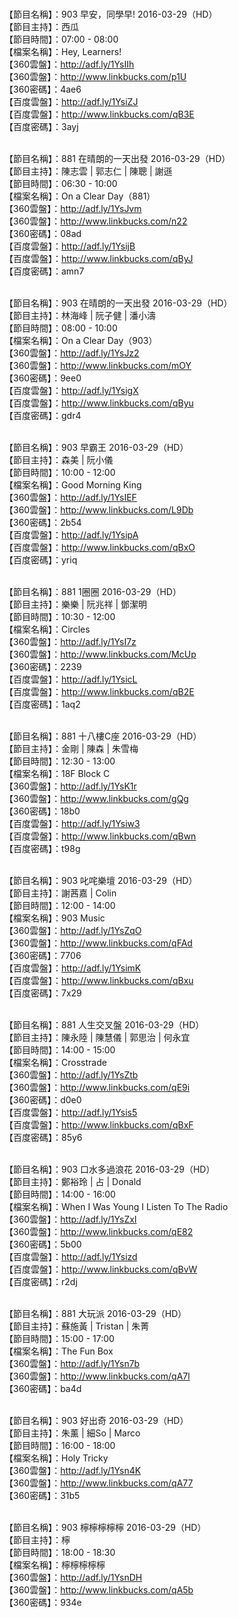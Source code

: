 <br>【節目名稱】：903 早安，同學早! 2016-03-29（HD）
<br>【節目主持】：西瓜
<br>【節目時間】：07:00 - 08:00
<br>【檔案名稱】：Hey, Learners!
<br>【360雲盤】：http://adf.ly/1YsIIh
<br>【360雲盤】：http://www.linkbucks.com/p1U
<br>【360密碼】：4ae6
<br>【百度雲盤】：http://adf.ly/1YsiZJ
<br>【百度雲盤】：http://www.linkbucks.com/qB3E
<br>【百度密碼】：3ayj

<br>【節目名稱】：881 在晴朗的一天出發 2016-03-29（HD）
<br>【節目主持】：陳志雲 | 郭志仁 | 陳聰 | 謝遜
<br>【節目時間】：06:30 - 10:00
<br>【檔案名稱】：On a Clear Day（881）
<br>【360雲盤】：http://adf.ly/1YsJvm
<br>【360雲盤】：http://www.linkbucks.com/n22
<br>【360密碼】：08ad
<br>【百度雲盤】：http://adf.ly/1YsijB
<br>【百度雲盤】：http://www.linkbucks.com/qByJ
<br>【百度密碼】：amn7

<br>【節目名稱】：903 在晴朗的一天出發 2016-03-29（HD）
<br>【節目主持】：林海峰 | 阮子健 | 潘小濤
<br>【節目時間】：08:00 - 10:00
<br>【檔案名稱】：On a Clear Day（903）
<br>【360雲盤】：http://adf.ly/1YsJz2
<br>【360雲盤】：http://www.linkbucks.com/mOY
<br>【360密碼】：9ee0
<br>【百度雲盤】：http://adf.ly/1YsigX
<br>【百度雲盤】：http://www.linkbucks.com/qByu
<br>【百度密碼】：gdr4

<br>【節目名稱】：903 早霸王 2016-03-29（HD）
<br>【節目主持】：森美 | 阮小儀
<br>【節目時間】：10:00 - 12:00
<br>【檔案名稱】：Good Morning King
<br>【360雲盤】：http://adf.ly/1YsIEF
<br>【360雲盤】：http://www.linkbucks.com/L9Db
<br>【360密碼】：2b54
<br>【百度雲盤】：http://adf.ly/1YsipA
<br>【百度雲盤】：http://www.linkbucks.com/qBxO
<br>【百度密碼】：yriq

<br>【節目名稱】：881 1圈圈 2016-03-29（HD）
<br>【節目主持】：樂樂 | 阮兆祥 | 鄧潔明
<br>【節目時間】：10:30 - 12:00
<br>【檔案名稱】：Circles
<br>【360雲盤】：http://adf.ly/1YsI7z
<br>【360雲盤】：http://www.linkbucks.com/McUp
<br>【360密碼】：2239
<br>【百度雲盤】：http://adf.ly/1YsicL
<br>【百度雲盤】：http://www.linkbucks.com/qB2E
<br>【百度密碼】：1aq2

<br>【節目名稱】：881 十八樓C座 2016-03-29（HD）
<br>【節目主持】：金剛 | 陳森 | 朱雪梅
<br>【節目時間】：12:30 - 13:00
<br>【檔案名稱】：18F Block C
<br>【360雲盤】：http://adf.ly/1YsK1r
<br>【360雲盤】：http://www.linkbucks.com/gQg
<br>【360密碼】：18b0
<br>【百度雲盤】：http://adf.ly/1Ysiw3
<br>【百度雲盤】：http://www.linkbucks.com/qBwn
<br>【百度密碼】：t98g

<br>【節目名稱】：903 叱咤樂壇 2016-03-29（HD）
<br>【節目主持】：謝茜嘉 | Colin
<br>【節目時間】：12:00 - 14:00
<br>【檔案名稱】：903 Music
<br>【360雲盤】：http://adf.ly/1YsZqO
<br>【360雲盤】：http://www.linkbucks.com/qFAd
<br>【360密碼】：7706
<br>【百度雲盤】：http://adf.ly/1YsimK
<br>【百度雲盤】：http://www.linkbucks.com/qBxu
<br>【百度密碼】：7x29

<br>【節目名稱】：881 人生交叉盤 2016-03-29（HD）
<br>【節目主持】：陳永陸 | 陳慧儀 | 郭思治 | 何永宜
<br>【節目時間】：14:00 - 15:00
<br>【檔案名稱】：Crosstrade
<br>【360雲盤】：http://adf.ly/1YsZtb
<br>【360雲盤】：http://www.linkbucks.com/qE9i
<br>【360密碼】：d0e0
<br>【百度雲盤】：http://adf.ly/1Ysis5
<br>【百度雲盤】：http://www.linkbucks.com/qBxF
<br>【百度密碼】：85y6

<br>【節目名稱】：903 口水多過浪花 2016-03-29（HD）
<br>【節目主持】：鄭裕玲 | 占 | Donald
<br>【節目時間】：14:00 - 16:00
<br>【檔案名稱】：When I Was Young I Listen To The Radio
<br>【360雲盤】：http://adf.ly/1YsZxI
<br>【360雲盤】：http://www.linkbucks.com/qE82
<br>【360密碼】：5b00
<br>【百度雲盤】：http://adf.ly/1Ysizd
<br>【百度雲盤】：http://www.linkbucks.com/qBvW
<br>【百度密碼】：r2dj

<br>【節目名稱】：881 大玩派 2016-03-29（HD）
<br>【節目主持】：蘇施黃 | Tristan | 朱菁
<br>【節目時間】：15:00 - 17:00
<br>【檔案名稱】：The Fun Box
<br>【360雲盤】：http://adf.ly/1Ysn7b
<br>【360雲盤】：http://www.linkbucks.com/qA7l
<br>【360密碼】：ba4d

<br>【節目名稱】：903 好出奇 2016-03-29（HD）
<br>【節目主持】：朱薰 | 細So | Marco
<br>【節目時間】：16:00 - 18:00
<br>【檔案名稱】：Holy Tricky
<br>【360雲盤】：http://adf.ly/1Ysn4K
<br>【360雲盤】：http://www.linkbucks.com/qA77
<br>【360密碼】：31b5

<br>【節目名稱】：903 檸檸檸檸檸 2016-03-29（HD）
<br>【節目主持】：檸
<br>【節目時間】：18:00 - 18:30
<br>【檔案名稱】：檸檸檸檸檸
<br>【360雲盤】：http://adf.ly/1YsnDH
<br>【360雲盤】：http://www.linkbucks.com/qA5b
<br>【360密碼】：934e

